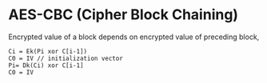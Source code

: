 # AES-CBC (Cipher Block Chaining)

Encrypted value of a block depends on encrypted value of preceding block,

```
Ci = Ek(Pi xor C[i-1])
C0 = IV // initialization vector
Pi= Dk(Ci) xor C[i-1]
C0 = IV
```
